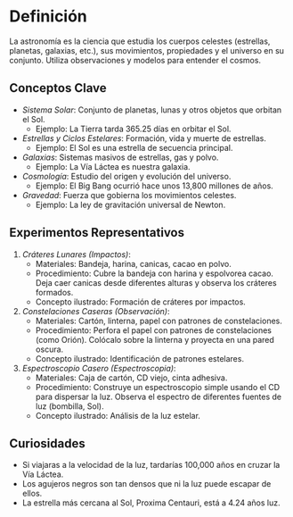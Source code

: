 # Definición

La astronomía es la ciencia que estudia los cuerpos celestes (estrellas, planetas, galaxias, etc.), sus movimientos, propiedades y el universo en su conjunto. Utiliza observaciones y modelos para entender el cosmos.

## Conceptos Clave

- *Sistema Solar*: Conjunto de planetas, lunas y otros objetos que orbitan el Sol.
  - Ejemplo: La Tierra tarda 365.25 días en orbitar el Sol.
- *Estrellas y Ciclos Estelares*: Formación, vida y muerte de estrellas.
  - Ejemplo: El Sol es una estrella de secuencia principal.
- *Galaxias*: Sistemas masivos de estrellas, gas y polvo.
  - Ejemplo: La Vía Láctea es nuestra galaxia.
- *Cosmología*: Estudio del origen y evolución del universo.
  - Ejemplo: El Big Bang ocurrió hace unos 13,800 millones de años.
- *Gravedad*: Fuerza que gobierna los movimientos celestes.
  - Ejemplo: La ley de gravitación universal de Newton.

## Experimentos Representativos

1. *Cráteres Lunares (Impactos)*:
   - Materiales: Bandeja, harina, canicas, cacao en polvo.
   - Procedimiento: Cubre la bandeja con harina y espolvorea cacao. Deja caer canicas desde diferentes alturas y observa los cráteres formados.
   - Concepto ilustrado: Formación de cráteres por impactos.
2. *Constelaciones Caseras (Observación)*:
   - Materiales: Cartón, linterna, papel con patrones de constelaciones.
   - Procedimiento: Perfora el papel con patrones de constelaciones (como Orión). Colócalo sobre la linterna y proyecta en una pared oscura.
   - Concepto ilustrado: Identificación de patrones estelares.
3. *Espectroscopio Casero (Espectroscopia)*:
   - Materiales: Caja de cartón, CD viejo, cinta adhesiva.
   - Procedimiento: Construye un espectroscopio simple usando el CD para dispersar la luz. Observa el espectro de diferentes fuentes de luz (bombilla, Sol).
   - Concepto ilustrado: Análisis de la luz estelar.

## Curiosidades

- Si viajaras a la velocidad de la luz, tardarías 100,000 años en cruzar la Vía Láctea.
- Los agujeros negros son tan densos que ni la luz puede escapar de ellos.
- La estrella más cercana al Sol, Proxima Centauri, está a 4.24 años luz.

